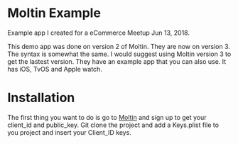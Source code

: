 # Moltin Example
Example app I created for a eCommerce Meetup Jun 13, 2018.

This demo app was done on version 2 of Moltin. They are now on version 3. The syntax is somewhat the same. I would suggest using Moltin version 3 to get the lastest version. They have an example app that you can also use. It has iOS, TvOS and Apple watch.

# Installation
The first thing you want to do is go to [Moltin](https://dashboard.moltin.com/signup) and sign up to get your client_id and public_key. 
Git clone the project and add a Keys.plist file to you project and insert your Client_ID keys.

